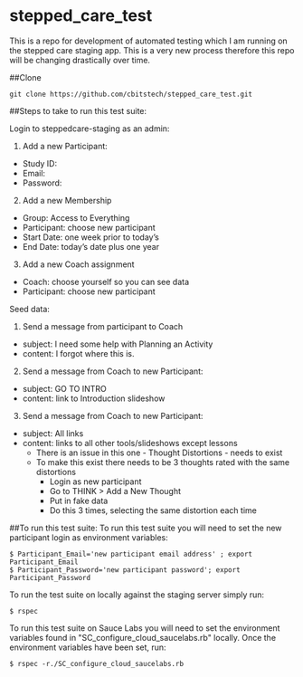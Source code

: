 stepped_care_test
=================
This is a repo for development of automated testing which I am running on the stepped care staging app. This is a 
very new process therefore this repo will be changing drastically over time.

##Clone

    git clone https://github.com/cbitstech/stepped_care_test.git

##Steps to take to run this test suite:

Login to steppedcare-staging as an admin:

1. Add a new Participant:
  - Study ID: 
  - Email: 
  - Password: 
2. Add a new Membership
  - Group: Access to Everything
  - Participant: choose new participant
  - Start Date: one week prior to today’s
  - End Date: today’s date plus one year
3. Add a new Coach assignment
  - Coach: choose yourself so you can see data
  - Participant: choose new participant

Seed data:

1. Send a message from participant to Coach
  - subject: I need some help with Planning an Activity
  - content: I forgot where this is.
2. Send a message from Coach to new Participant:
  - subject: GO TO INTRO
  - content: link to Introduction slideshow
3. Send a message from Coach to new Participant:
  - subject: All links
  - content: links to all other tools/slideshows except lessons
      - There is an issue in this one - Thought Distortions - needs to exist 
      - To make this exist there needs to be 3 thoughts rated with the same distortions
        - Login as new participant
        - Go to THINK > Add a New Thought
        - Put in fake data 
        - Do this 3 times, selecting the same distortion each time


##To run this test suite:
To run this test suite you will need to set the new participant login as environment variables:

    $ Participant_Email='new participant email address' ; export Participant_Email
    $ Participant_Password='new participant password'; export Participant_Password

To run the test suite on locally against the staging server simply run:

    $ rspec

To run this test suite on Sauce Labs you will need to set the environment variables found in
"SC_configure_cloud_saucelabs.rb" locally. Once the environment variables have been set, run:

    $ rspec -r./SC_configure_cloud_saucelabs.rb

